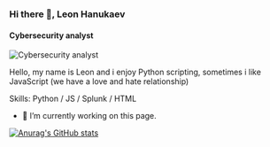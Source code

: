 ### Hi there 👋, Leon Hanukaev
#### Cybersecurity analyst
![Cybersecurity analyst](https://media.licdn.com/dms/image/D4D16AQHHt76bdTdu7g/profile-displaybackgroundimage-shrink_350_1400/0/1693430744973?e=1698883200&v=beta&t=zGAbMIQJvSaeNHGI_RaX4EZEdMiFLAei2teNGxC6tGo)

Hello, my name is Leon and i enjoy Python scripting, sometimes i like JavaScript (we have a love and hate relationship)

Skills: Python / JS / Splunk / HTML 

- 🔭 I’m currently working on this page. 



[![Anurag's GitHub stats](https://github-readme-stats.vercel.app/api?username=leonhanukaev)](https://github.com/anuraghazra/github-readme-stats)
